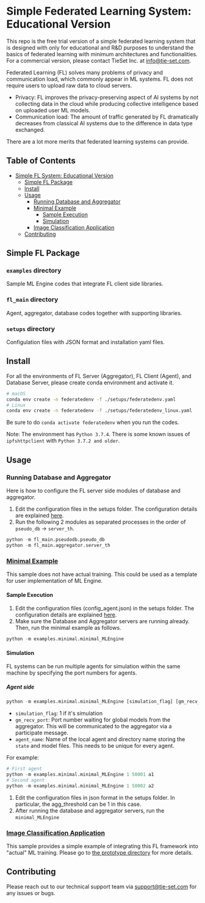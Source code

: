 # Simple Federated Learning System: Educational Version

[comment]: <> (![logo]&#40;docs/_src/_static/logo.png&#41;)


<!-- STADLE platform is a paradigm-shifting technology combining Machine Learning (ML) and decentralized system capability to provide scalable, versatile, and privacy-preserving AI services and applications. 
STADLE stands for Scalable, Traceable, Adaptive, Distributed LEarning.  -->
This repo is the free trial version of a simple federated learning system that is designed with only for educational and R&D purposes to understand the basics of federated learning with minimum architectures and functionalities.
For a commercial version, please contact TieSet Inc. at info@tie-set.com.

Federated Learning (FL) solves many problems of privacy and communication load, which commonly appear in ML systems. FL does not require users to upload raw data to cloud servers.
- Privacy: FL improves the privacy-preserving aspect of AI systems by not collecting data in the cloud while producing collective intelligence based on uploaded user ML models. 
- Communication load: The amount of traffic generated by FL dramatically decreases from classical AI systems due to the difference in data type exchanged.

There are a lot more merits that federated learning systems can provide.

<!-- Our STADLE platform enhances the capability of FL by incorporating decentralized architecture.
- Scalability: Decentralized FL servers in STADLE realizes the load-balancing to accommodate more users.
- 5G-friendliness: The delay in communication to obtain collective intelligence can be dramatically reduced by employing decentralized FL servers located at edge servers.
- Traceability: Our platform has the performance tracking capability that monitors and manages the transition of collective intelligence models in the decentralized system. -->

## Table of Contents
- [Simple FL System: Educational Version](#stadle-v10)
  - [Simple FL Package](#Simple-FL-Package)
  - [Install](#install)
  - [Usage](#usage)
    - [Running Database and Aggregator](#running-database-and-aggregator)
    - [Minimal Example](#minimal-example)
      - [Sample Execution](#sample-execution)
      - [Simulation](#simulation)
    - [Image Classification Application](#image-classification-application)
  <!-- - [Documentation](#documentation) -->
  - [Contributing](#contributing)
  <!-- - [License](#license) -->


## Simple FL Package

### ```examples``` directory
Sample ML Engine codes that integrate FL client side libraries.

### ```fl_main``` directory
Agent, aggregator, database codes together with supporting libraries.

### ```setups``` directory
Configulation files with JSON format and installation yaml files.


## Install
For all the environments of FL Server (Aggregator), FL Client (Agent), and Database Server, please create conda environment and activate it.

```sh
# macOS
conda env create -n federatedenv -f ./setups/federatedenv.yaml
# Linux
conda env create -n federatedenv -f ./setups/federatedenv_linux.yaml
```

[comment]: <> (### FL Client &#40;Agent&#41; )

[comment]: <> (```sh)

[comment]: <> (# macOS)

[comment]: <> (conda env create -n federatedenv -f ./setups/federatedenv.yaml)

[comment]: <> (# Linux)

[comment]: <> (conda env create -n federatedenv -f ./setups/federatedenv_linux.yaml)

[comment]: <> (```)


[comment]: <> (### Database Server)

[comment]: <> (```sh)

[comment]: <> (# macOS)

[comment]: <> (conda env create -n federatedenv -f ./setups/federatedenv.yaml)

[comment]: <> (# Linux)

[comment]: <> (conda env create -n federatedenv -f ./setups/federatedenv_linux.yaml)

[comment]: <> (```)

Be sure to do ```conda activate federatedenv``` when you run the codes.

Note: The environment has ```Python 3.7.4```. There is some known issues of ```ipfshttpclient``` with ```Python 3.7.2 and older```.


## Usage

### Running Database and Aggregator

Here is how to configure the FL server side modules of database and aggregator.
1. Edit the configuration files in the setups folder. The configuration details are explained [here](setups/).
2. Run the following 2 modules as separated processes in the order of ```pseudo_db``` -> ```server_th```.

```python
python -m fl_main.pseudodb.pseudo_db
python -m fl_main.aggregator.server_th
```

### [Minimal Example](examples/minimal)

This sample does not have actual training. This could be used as a template for user implementation of ML Engine.
#### Sample Execution
1. Edit the configuration files (config_agent.json) in the setups folder. The configuration details are explained [here](setups/).
2. Make sure the Database and Aggregator servers are running already. 
   Then, run the minimal example as follows.

```python
python -m examples.minimal.minimal_MLEngine
```
#### Simulation
FL systems can be run multiple agents for simulation within the same machine by specifying the port numbers for agents. 
##### Agent side
```python
python -m examples.minimal.minimal_MLEngine [simulation_flag] [gm_recv_port] [agent_name]
```

- ```simulation_flag```: 1 if it's simulation
- ```gm_recv_port```: Port number waiting for global models from the aggregator. This will be communicated to the aggregator via a participate message.
- ```agent_name```: Name of the local agent and directory name storing the ```state``` and model files. This needs to be unique for every agent.

For example:
```python
# First agent
python -m examples.minimal.minimal_MLEngine 1 50001 a1
# Second agent
python -m examples.minimal.minimal_MLEngine 1 50002 a2
```


1. Edit the configuration files in json format in the setups folder. In particular, the agg_threshold can be 1 in this case.
2. After running the database and aggregator servers, run the ```minimal_MLEngine``` 

### [Image Classification Application](examples/image_classification)
This sample provides a simple example of integrating this FL framework into "actual" ML training. Please go to [the prototype directory](examples/image_classification) for more details.


[comment]: <> (## Documentation)
[comment]: <> (![Architecture]&#40;docs/_src/_static/architecture_ver0-5.png&#41;)
[comment]: <> (- [STADLE component specification ]&#40;docs/_src/specs.md&#41;)
[comment]: <> (- [STADLE communication protocols]&#40;docs/_src/protocols.md&#41;)
[comment]: <> (- [STADLE code documentation]&#40;https://tie-set.github.io/stadle_dev/&#41;)


## Contributing

[comment]: <> (### Tech Support / Bug Reports)
Please reach out to our technical support team via [support@tie-set.com](support@tie-set.com) for any issues or bugs.

[comment]: <> (## License)
[comment]: <> (Any use and distribution of this code must be under the NDA with [TieSet Inc.]&#40;https://tie-set.com/&#41;.)

